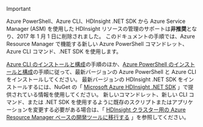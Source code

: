 > [!IMPORTANT]
> Azure PowerShell、Azure CLI、HDInsight .NET SDK から Azure Service Manager (ASM) を使用した HDInsight リソースの管理のサポートは**非推奨**となり、2017 年 1 月 1 日に削除されました。 このドキュメントの手順では、Azure Resource Manager で機能する新しい Azure PowerShell コマンドレット、Azure CLI コマンド、.NET SDK を使用します。
> 
> [Azure CLI のインストールと構成](../articles/cli-install-nodejs.md)の手順のほか、[Azure PowerShell のインストールと構成](/powershell/azureps-cmdlets-docs)の手順に従って、最新バージョンの Azure PowerShell と Azure CLI をインストールしてください。 最新バージョンの HDInsight .NET SDK をインストールするには、NuGet の「 [Microsoft Azure HDInsight .NET SDK](https://www.nuget.org/packages/Microsoft.WindowsAzure.Management.HDInsight/) 」で提供されている情報を使用してください。 新しいコマンドレット、新しい CLI コマンド、または .NET SDK を使用するように既存のスクリプトまたはアプリケーションを変更する必要がある場合は、「 [HDInsight クラスター用の Azure Resource Manager ベースの開発ツールに移行する](../articles/hdinsight/hdinsight-hadoop-development-using-azure-resource-manager.md) 」を参照してください。
> 
> 

